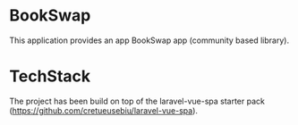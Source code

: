 # BookSwap

This application provides an app BookSwap app (community based library).

# TechStack
The project has been build on top of the laravel-vue-spa starter pack (https://github.com/cretueusebiu/laravel-vue-spa).